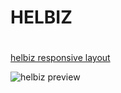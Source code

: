 # HELBIZ <h1>

[helbiz responsive layout](https://alessandro-orlov.github.io/html-css-helbiz/)

![helbiz preview](https://github.com/alessandro-orlov/projects-preview-images/blob/main/Helbiz%20-%20by%20Alexander%20Orlov.png)
